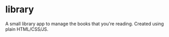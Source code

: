 # library
A small library app to manage the books that you're reading.
Created using plain HTML/CSS/JS.